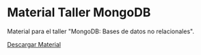 # Material Taller MongoDB

Material para el taller "MongoDB: Bases de datos no relacionales".

[Descargar Material](https://github.com/Woomber/taller-mongodb/releases/latest)